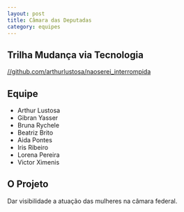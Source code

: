 ```yaml
---
layout: post
title: Câmara das Deputadas
category: equipes
---
```


## Trilha Mudança via Tecnologia

[//github.com/arthurlustosa/naoserei_interrompida](https://github.com/arthurlustosa/naoserei_interrompida)

## Equipe

* Arthur Lustosa
* Gibran Yasser
* Bruna Rychele
* Beatriz Brito
* Aida Pontes
* Iris Ribeiro
* Lorena Pereira
* Victor Ximenis

## O Projeto

Dar visibilidade a atuação das mulheres na câmara federal.

